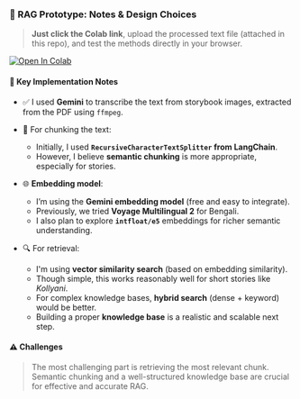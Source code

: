 ### 🧠 RAG Prototype: Notes & Design Choices

> **Just click the Colab link**, upload the processed text file (attached in this repo), and test the methods directly in your browser.

[![Open In Colab](https://colab.research.google.com/assets/colab-badge.svg)](https://colab.research.google.com/github/shohog/bella/blob/main/RagProto10Min.ipynb)



#### 📌 Key Implementation Notes

* ✅ I used **Gemini** to transcribe the text from storybook images, extracted from the PDF using `ffmpeg`.

* 🧱 For chunking the text:

  * Initially, I used **`RecursiveCharacterTextSplitter` from LangChain**.
  * However, I believe **semantic chunking** is more appropriate, especially for stories.

* 🌐 **Embedding model**:

  * I’m using the **Gemini embedding model** (free and easy to integrate).
  * Previously, we tried **Voyage Multilingual 2** for Bengali.
  * I also plan to explore **`intfloat/e5`** embeddings for richer semantic understanding.

* 🔍 For retrieval:

  * I'm using **vector similarity search** (based on embedding similarity).
  * Though simple, this works reasonably well for short stories like *Kollyani*.
  * For complex knowledge bases, **hybrid search** (dense + keyword) would be better.
  * Building a proper **knowledge base** is a realistic and scalable next step.


#### ⚠️ Challenges

> The most challenging part is retrieving the most relevant chunk.
> Semantic chunking and a well-structured knowledge base are crucial for effective and accurate RAG.

